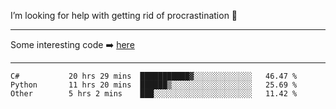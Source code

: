 I’m looking for help with getting rid of procrastination 🤔

-----

Some interesting code :arrow_right: [here](https://github.com/zhen8838/playground)

-----

<!--START_SECTION:waka-->

```text
C#           20 hrs 29 mins  ███████████▓░░░░░░░░░░░░░   46.47 %
Python       11 hrs 20 mins  ██████▒░░░░░░░░░░░░░░░░░░   25.69 %
Other        5 hrs 2 mins    ███░░░░░░░░░░░░░░░░░░░░░░   11.42 %
```

<!--END_SECTION:waka-->

<!--
**zhen8838/zhen8838** is a ✨ _special_ ✨ repository because its `README.md` (this file) appears on your GitHub profile.

Here are some ideas to get you started:

- 🔭 I’m currently working on ...
- 🌱 I’m currently learning ...
- 👯 I’m looking to collaborate on ...
 ...
- 💬 Ask me about ...
- 📫 How to reach me: ...
- 😄 Pronouns: ...
- ⚡ Fun fact: ...
-->
